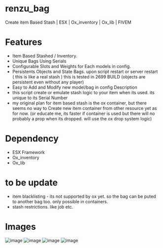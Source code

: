 # renzu_bag
Create item Based Stash | ESX | Ox_inventory | Ox_lib | FIVEM

# Features
- Item Based Stashed / Inventory.
- Unique Bags Using Serials
- Configurable Slots and Weights for Each models in config.
- Persistents Objects and State Bags. upon script restart or server restart ( this is like a real stash ) this is tested in 2699 BUILD (objects are persistent even without any player)
- Easy to Add and Modify new model/bag in config
Description
- this script create or emulate stash logic to your item when its used. its unique to its Serial Number
- my original plan for item based stash is the ox container, but there seems no way to Create new item container from other resource yet as for now. (or educate me, its faster if container is used but there will no probably a prop when its dropped. will use the ox drop system logic)

# Dependency
- ESX Framework
- Ox_inventory
- Ox_lib

# to be update
- item blacklisting - its not supported by ox yet. so the bag can be puted to another bag too. only possible in containers.
- stash restrictions. like job etc.

# Images
![image](https://user-images.githubusercontent.com/82306584/194810577-1a3e08cd-8c5b-4eba-8f8e-9e917dc19ddc.png)
![image](https://user-images.githubusercontent.com/82306584/194810656-36c2fe09-4cd9-4007-b793-7f7164223a2d.png)
![image](https://user-images.githubusercontent.com/82306584/194810711-8ad9a942-5a07-499c-92ba-bc0f3a11f1c3.png)
![image](https://user-images.githubusercontent.com/82306584/194810774-31640082-0c42-4594-8df3-f6f21161da9a.png)
